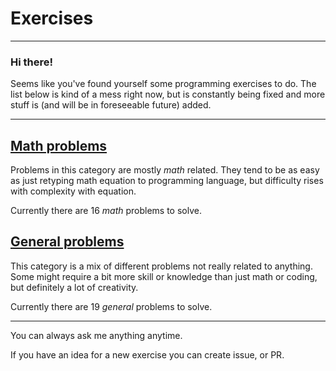 # Exercises

-----

### Hi there!

Seems like you've found yourself some programming exercises to do. 
The list below is kind of a mess right now, but is constantly being 
fixed and more stuff is (and will be in foreseeable future) added. 

-----

## [Math problems](docs/mathProblems.md)

Problems in this category are mostly _math_ related. They tend to be
as easy as just retyping math equation to programming language, but 
difficulty rises with complexity with equation. 

Currently there are 16 _math_ problems to solve.

## [General problems](docs/generalProblems.md)

This category is a mix of different problems not really related to
anything. Some might require a bit more skill or knowledge than just 
math or coding, but definitely a lot of creativity.

Currently there are 19 _general_ problems to solve.

-----

You can always ask me anything anytime.

If you have an idea for a new exercise you can create issue, or PR.

